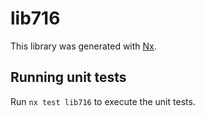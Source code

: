 # lib716

This library was generated with [Nx](https://nx.dev).

## Running unit tests

Run `nx test lib716` to execute the unit tests.
